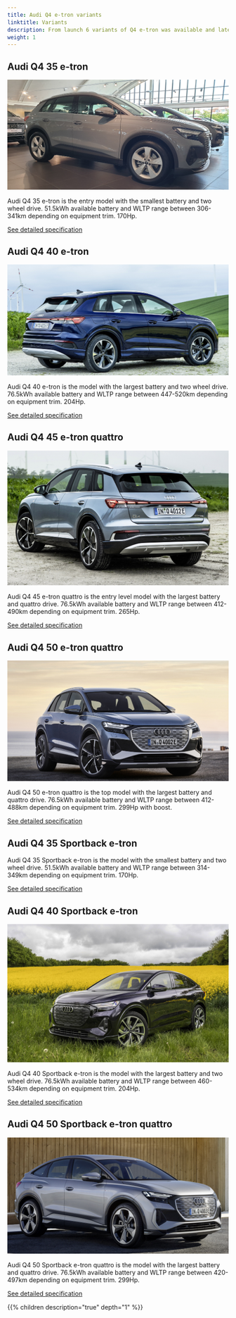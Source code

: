 ```yaml
---
title: Audi Q4 e-tron variants
linktitle: Variants
description: From launch 6 variants of Q4 e-tron was available and later more was added.
weight: 1
---
```


## Audi Q4 35 e-tron

![Audi Q4](audi-q4-e-tron-35.jpg "Audi Q4 35 e-tron" )

Audi Q4 35 e-tron is the entry model with the smallest battery and two wheel drive. 51.5kWh available battery and WLTP range between 306-341km depending on equipment trim. 170Hp.

[See detailed specification](/models/q4-e-tron/specifications/#audi-q4-35-e-tron)

## Audi Q4 40 e-tron

![Audi Q4](audi-q4-e-tron-40.jpg "Audi Q4 40 e-tron" )

Audi Q4 40 e-tron is the model with the largest battery and two wheel drive. 76.5kWh available battery and WLTP range between 447-520km depending on equipment trim. 204Hp.

[See detailed specification](/models/q4-e-tron/specifications/#audi-q4-40-e-tron)

## Audi Q4 45 e-tron quattro

![Audi Q4](audi-q4-e-tron-45.jpg "Audi Q4 45 e-tron quattro" )

Audi Q4 45 e-tron quattro is the entry level model with the largest battery and quattro drive. 76.5kWh available battery and WLTP range between 412-490km depending on equipment trim. 265Hp.

[See detailed specification](/models/q4-e-tron/specifications/#audi-q4-45-e-tron-quattro)

## Audi Q4 50 e-tron quattro

![Audi Q4](audi-q4-e-tron-50.jpg "Audi Q4 50 e-tron quattro" )

Audi Q4 50 e-tron quattro is the top model with the largest battery and quattro drive. 76.5kWh available battery and WLTP range between 412-488km depending on equipment trim. 299Hp with boost.

[See detailed specification](/models/q4-e-tron/specifications/#audi-q4-50-e-tron-quattro)

## Audi Q4 35 Sportback e-tron

Audi Q4 35 Sportback e-tron is the model with the smallest battery and two wheel drive. 51.5kWh available battery and WLTP range between 314-349km depending on equipment trim. 170Hp.

[See detailed specification](/models/q4-e-tron/specifications/#audi-q4-sportback-35-e-tron)

## Audi Q4 40 Sportback e-tron

![Audi Q4](audi-q4-sportback-e-tron-40.jpg "Audi Q4 40 Sportback e-tron by Auditography")

Audi Q4 40 Sportback e-tron is the model with the largest battery and two wheel drive. 76.5kWh available battery and WLTP range between 460-534km depending on equipment trim. 204Hp.

[See detailed specification](/models/q4-e-tron/specifications/#audi-q4-sportback-40-e-tron)

## Audi Q4 50 Sportback e-tron quattro

![Audi Q4](audi-q4-sportback-e-tron-50.jpg "Audi Q4 50 Sportback e-tron Quattro")

Audi Q4 50 Sportback e-tron quattro is the model with the largest battery and quattro drive. 76.5kWh available battery and WLTP range between 420-497km depending on equipment trim. 299Hp.

[See detailed specification](/models/q4-e-tron/specifications/#audi-q4-50-sportback-e-tron-quattro)

{{% children description="true" depth="1" %}}
